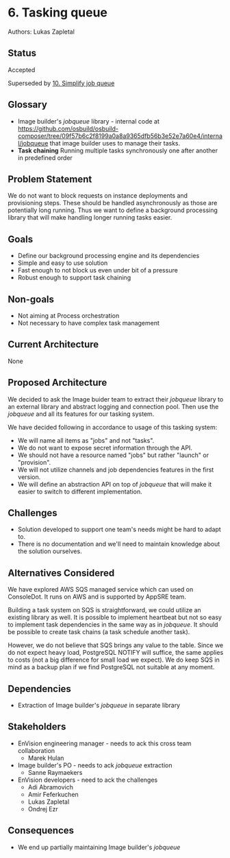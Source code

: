 # 6. Tasking queue

Authors: Lukas Zapletal


## Status

Accepted

Superseded by [10. Simplify job queue](010-simplify-jobqueue.md)

## Glossary

* Image builder's *jobqueue* library - internal code at https://github.com/osbuild/osbuild-composer/tree/09f57b6c2f8199a0a8a9365dfb56b3e52e7a60e4/internal/jobqueue that image builder uses to manage their tasks.
* **Task chaining** Running multiple tasks synchronously one after another in predefined order

## Problem Statement

We do not want to block requests on instance deployments and provisioning steps.
These should be handled asynchronously as those are potentially long running.
Thus we want to define a background processing library that will make handling longer running tasks easier.

## Goals

* Define our background processing engine and its dependencies
* Simple and easy to use solution
* Fast enough to not block us even under bit of a pressure
* Robust enough to support task chaining


## Non-goals

* Not aiming at Process orchestration
* Not necessary to have complex task management


## Current Architecture

None


## Proposed Architecture

We decided to ask the Image buider team to extract their *jobqueue* library
to an external library and abstract logging and connection pool. Then
use the *jobqueue* and all its features for our tasking system.

We have decided following in accordance to usage of this tasking system:
* We will name all items as "jobs" and not "tasks".
* We do not want to expose secret information through the API.
* We should not have a resource named "jobs" but rather "launch" or "provision".
* We will not utilize channels and job dependencies features in the first version.
* We will define an abstraction API on top of *jobqueue* that will make it easier to switch to different implementation.

## Challenges

* Solution developed to support one team's needs might be hard to adapt to.
* There is no documentation and we'll need to maintain knowledge about the solution ourselves.


## Alternatives Considered

We have explored AWS SQS managed service which can used on ConsoleDot.
It runs on AWS and is supported by AppSRE team.

Building a task system on SQS is straightforward, we could utilize an
existing library as well. It is possible to implement heartbeat but
not so easy to implement task dependencies in the same way as in
*jobqueue*. It should be possible to create task chains (a task schedule
another task).

However, we do not believe that SQS brings any value to the table.
Since we do not expect heavy load, PostgreSQL NOTIFY will suffice,
the same applies to costs (not a big difference for small load we
expect). We do keep SQS in mind as a backup plan if we find PostgreSQL
not suitable at any moment.


## Dependencies

* Extraction of Image builder's *jobqueue* in separate library


## Stakeholders

* EnVision engineering manager - needs to ack this cross team collaboration
  * Marek Hulan
* Image builder's PO - needs to ack *jobqueue* extraction
  * Sanne Raymaekers
* EnVision developers - need to ack the challenges
  * Adi Abramovich
  * Amir Feferkuchen
  * Lukas Zapletal
  * Ondrej Ezr


## Consequences

* We end up partially maintaining Image builder's *jobqueue*
